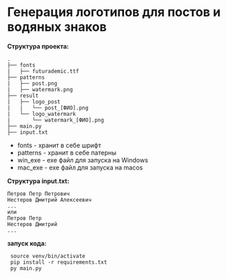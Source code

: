 # Генерация логотипов для постов и водяных знаков

**Структура проекта:**

```
.
├── fonts
|   ├── futurademic.ttf
├── patterns
|   ├── post.png
|   ├── watermark.png
├── result
|   ├── logo_post
|   |   └── post_[ФИО].png
|   └── logo_watermark
|       └── watermark_[ФИО].png
├── main.py
├── input.txt
```

- fonts - хранит в себе шрифт
- patterns - хранит в себе патерны
- win_exe - exe файл для запуска на Windows
- mac_exe - exe файл для запуска на macos

**Структура input.txt:**

```
Петров Петр Петрович
Нестеров Дмитрий Алексеевич
...
или 
Петров Петр
Нестеров Дмитрий
...
```

**запуск кода:**

```shell
 source venv/bin/activate
 pip install -r requirements.txt
 py main.py
```